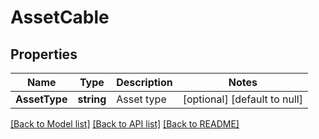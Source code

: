 # AssetCable

## Properties
Name | Type | Description | Notes
------------ | ------------- | ------------- | -------------
**AssetType** | **string** | Asset type | [optional] [default to null]

[[Back to Model list]](../README.md#documentation-for-models) [[Back to API list]](../README.md#documentation-for-api-endpoints) [[Back to README]](../README.md)


